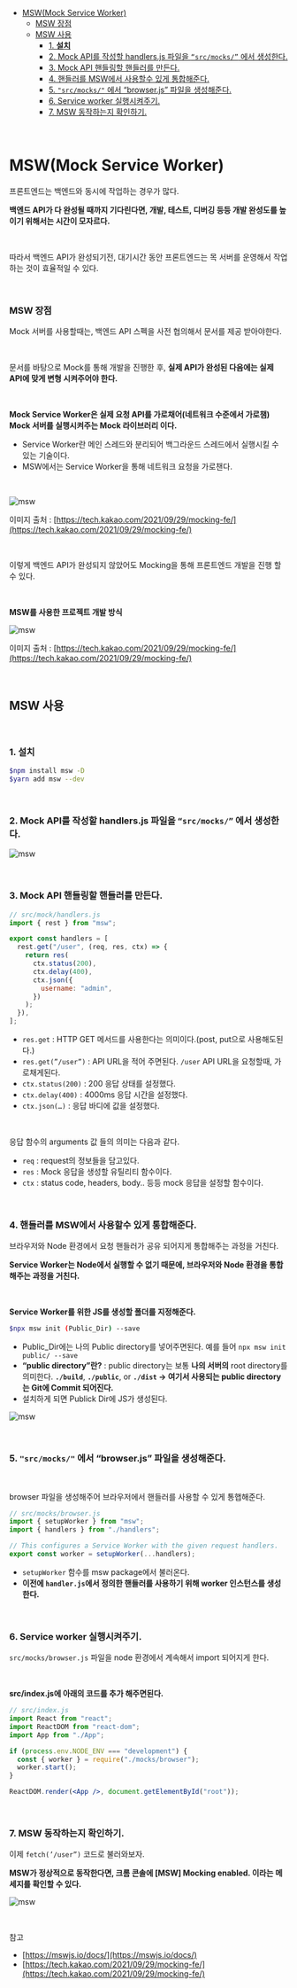 - [MSW(Mock Service Worker)](#mswmock-service-worker)
    - [MSW 장점](#msw-장점)
  - [MSW 사용](#msw-사용)
    - [1. **설치**](#1-설치)
    - [2. Mock API를 작성할 handlers.js 파일을 `“src/mocks/”` 에서 생성한다.](#2-mock-api를-작성할-handlersjs-파일을-srcmocks-에서-생성한다)
    - [3. Mock API 핸들링할 핸들러를 만든다.](#3-mock-api-핸들링할-핸들러를-만든다)
    - [4. 핸들러를 MSW에서 사용할수 있게 통합해준다.](#4-핸들러를-msw에서-사용할수-있게-통합해준다)
    - [5. `"src/mocks/"` 에서 “browser.js” 파일을 생성해준다.](#5-srcmocks-에서-browserjs-파일을-생성해준다)
    - [6. Service worker 실행시켜주기.](#6-service-worker-실행시켜주기)
    - [7. MSW 동작하는지 확인하기.](#7-msw-동작하는지-확인하기)

<br>

# MSW(Mock Service Worker)

프론트엔드는 백엔드와 동시에 작업하는 경우가 많다.

**백엔드 API가 다 완성될 때까지 기다린다면, 개발, 테스트, 디버깅 등등 개발 완성도를 높이기 위해서는 시간이 모자르다.**

<br>

따라서 백엔드 API가 완성되기전, 대기시간 동안 프론트엔드는 목 서버를 운영해서 작업하는 것이 효율적일 수 있다.

<br>

### MSW 장점

Mock 서버를 사용할때는, 백엔드 API 스펙을 사전 협의해서 문서를 제공 받아야한다.

<br>

문서를 바탕으로 Mock를 통해 개발을 진행한 후, **실제 API가 완성된 다음에는 실제 API에 맞게 변형 시켜주어야 한다.**

<br>

**Mock Service Worker은 실제 요청 API를 가로채어(네트워크 수준에서 가로챔) Mock 서버를 실행시켜주는 Mock 라이브러리 이다.**

- Service Worker란 메인 스레드와 분리되어 백그라운드 스레드에서 실행시킬 수 있는 기술이다.
- MSW에서는 Service Worker을 통해 네트워크 요청을 가로챈다.

<br>

![msw](../Images/msw/msw-1.png)

이미지 출처 : [https://tech.kakao.com/2021/09/29/mocking-fe/](https://tech.kakao.com/2021/09/29/mocking-fe/)

<br>

이렇게 백엔드 API가 완성되지 않았어도 Mocking을 통해 프론트엔드 개발을 진행 할 수 있다.

<br>

**MSW를 사용한 프로젝트 개발 방식**

![msw](../Images/msw/msw-2.png)

이미지 출처 : [https://tech.kakao.com/2021/09/29/mocking-fe/](https://tech.kakao.com/2021/09/29/mocking-fe/)

<br>

## MSW 사용

<br>

### 1. **설치**

```bash
$npm install msw -D
$yarn add msw --dev
```

<br>

### 2. Mock API를 작성할 handlers.js 파일을 `“src/mocks/”` 에서 생성한다.

![msw](../Images/msw/msw-3.png)

<br>

### 3. Mock API 핸들링할 핸들러를 만든다.

```jsx
// src/mock/handlers.js
import { rest } from "msw";

export const handlers = [
  rest.get("/user", (req, res, ctx) => {
    return res(
      ctx.status(200),
      ctx.delay(400),
      ctx.json({
        username: "admin",
      })
    );
  }),
];
```

- `res.get` : HTTP GET 메서드를 사용한다는 의미이다.(post, put으로 사용해도된다.)
- `res.get(”/user”)` : API URL을 적어 주면된다. `/user` API URL을 요청할때, 가로채게된다.
- `ctx.status(200)` : 200 응답 상태를 설정했다.
- `ctx.delay(400)` : 4000ms 응답 시간을 설정했다.
- `ctx.json(…)` : 응답 바디에 값을 설정했다.

<br>

응답 함수의 arguments 값 들의 의미는 다음과 같다.

- `req` : request의 정보들을 담고있다.
- `res` : Mock 응답을 생성할 유틸리티 함수이다.
- `ctx` : status code, headers, body.. 등등 mock 응답을 설정할 함수이다.

<br>

### 4. 핸들러를 MSW에서 사용할수 있게 통합해준다.

브라우저와 Node 환경에서 요청 핸들러가 공유 되어지게 통합해주는 과정을 거친다.

**Service Worker는 Node에서 실행할 수 없기 때문에, 브라우저와 Node 환경을 통합해주는 과정을 거친다.**

<br>

**Service Worker를 위한 JS를 생성할 폴더를 지정해준다.**

```bash
$npx msw init (Public_Dir) --save
```

- Public_Dir에는 나의 Public directory를 넣어주면된다. 예를 들어 `npx msw init public/ --save`
- **“public directory”란?** : public directory는 보통 **나의 서버의** root directory를 의미한다. **`./build`**, **`./public`**, or **`./dist` → 여기서 사용되는 public directory는 Git에 Commit 되어진다.**
- 설치하게 되면 Publick Dir에 JS가 생성된다.

![msw](../Images/msw/msw-4.png)

<br>

### 5. `"src/mocks/"` 에서 “browser.js” 파일을 생성해준다.

<br>

browser 파일을 생성해주어 브라우저에서 핸들러를 사용할 수 있게 통햅해준다.

```jsx
// src/mocks/browser.js
import { setupWorker } from "msw";
import { handlers } from "./handlers";

// This configures a Service Worker with the given request handlers.
export const worker = setupWorker(...handlers);
```

- `setupWorker` 함수를 msw package에서 불러온다.
- **이전에 `handler.js`에서 정의한 핸들러를 사용하기 위해 worker 인스턴스를 생성한다.**

<br>

### 6. Service worker 실행시켜주기.

`src/mocks/browser.js` 파일을 node 환경에서 계속해서 import 되어지게 한다.

<br>

**src/index.js에 아래의 코드를 추가 해주면된다.**

```jsx
// src/index.js
import React from "react";
import ReactDOM from "react-dom";
import App from "./App";

if (process.env.NODE_ENV === "development") {
  const { worker } = require("./mocks/browser");
  worker.start();
}

ReactDOM.render(<App />, document.getElementById("root"));
```

<br>

### 7. MSW 동작하는지 확인하기.

이제 `fetch(’/user”)` 코드로 불러와보자.

**MSW가 정상적으로 동작한다면, 크롬 콘솔에 [MSW] Mocking enabled. 이라는 메세지를 확인할 수 있다.**

![msw](../Images/msw/msw-5.png)

<br>

참고

- [https://mswjs.io/docs/](https://mswjs.io/docs/)
- [https://tech.kakao.com/2021/09/29/mocking-fe/](https://tech.kakao.com/2021/09/29/mocking-fe/)
